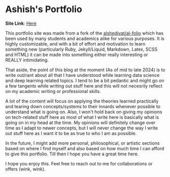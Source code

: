 # Ashish's Portfolio

**Site Link**: [Here](https://ashishmathew0297.github.io/)

This portfolio site was made from a fork of the [alshedivat/al-folio](https://github.com/alshedivat/al-folio) which has been used by many students and academics alike for various purposes. It is highly customizable, and with a bit of effort and motivation to learn something new (particularly Ruby, Jekyll/Liquid, Markdown, Latex, SCSS and HTML) it can be made into something either really interesting or REALLY intimidating.

That aside, the point of this blog at the moment (As of mid to late 2024) is to write out/rant about all that I have understood while learning data science and deep learning related topics. I tend to be a bit pedantic and might go on a few tangents while writing out stuff here and this will not necesrily reflect on my academic writing or professional skills.

A lot of the content will focus on applying the theories learned practically and tearing down concepts/systems to their innards whenever possible to understand what is going on. Also, I won't hold back on giving my opinions on tech-related stuff here as most of what I write here is basically what is going on in my head at the time. My opinions will definitely change over time as I adapt to newer concepts, but I will never change the way I write out stuff here as I want it to be as true to who I am as possible.

In the future, I might add more personal, philosophical, or artistic sections based on where I find myself and also based on how much time I can afford to give this portfolio. Till then I hope you have a great time here.

I hope you enjoy this. Feel free to reach out to me for collaborations or offers (wink, wink).